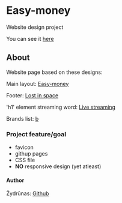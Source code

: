  # Easy-money

Website design project<br>

You can see it <a href="#">here</a>

## About

Website page based on these designs:

Main layout: <a href="https://dribbble.com/shots/14587898-Trade-Website/attachments/6278885?mode=media">Easy-money</a>

Footer: <a href="https://dribbble.com/shots/5964475-404-Lost-in-Space">Lost in space</a>

'h1' element streaming word: <a href="https://dribbble.com/shots/16173757-Streaming-platform-design-concept">Live streaming</a>

Brands list: <a href="https://dribbble.com/shots/15078471-Social-Media-Marketing-website">b</a>

### Project feature/goal
- favicon 
- githup pages
- CSS file
- **NO** responsive design (yet atleast)

#### Author

Žydrūnas: [Github](https://github.com/ZydrunasK)